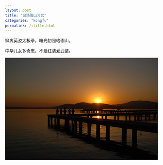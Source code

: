 ```yaml
---
layout: post
title: "记珞珈山习武"
categories: "kongfu"
permalink: /:title.html
---
```

飒爽英姿太极拳，曙光初照珞珈山。

中华儿女多奇志，不爱红装爱武装。

![珞珈曙光](/images/luojiashan.JPG "珞珈曙光")

